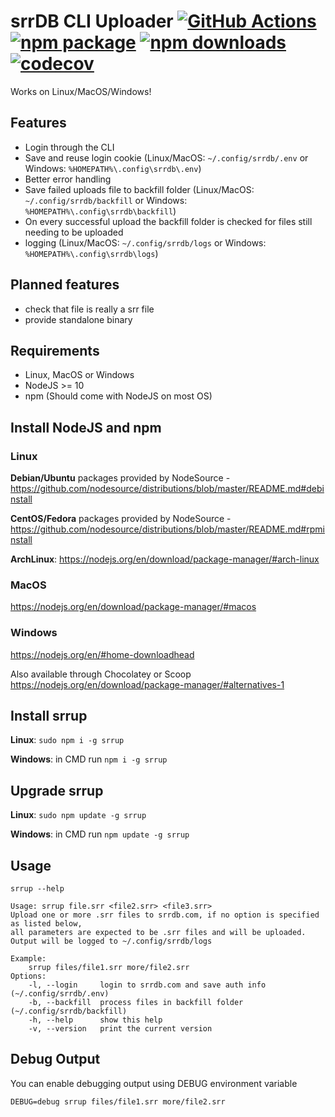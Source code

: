 # srrDB CLI Uploader [![GitHub Actions][build-badge]][build] [![npm package][npm-badge]][npm] [![npm downloads][npm-dl-badge]][npm] [![codecov][coverage-badge]][coverage]

Works on Linux/MacOS/Windows!

## Features

* Login through the CLI
* Save and reuse login cookie (Linux/MacOS: `~/.config/srrdb/.env` or Windows: `%HOMEPATH%\.config\srrdb\.env`)
* Better error handling
* Save failed uploads file to backfill folder (Linux/MacOS: `~/.config/srrdb/backfill` or Windows: `%HOMEPATH%\.config\srrdb\backfill`)
* On every successful upload the backfill folder is checked for files still needing to be uploaded
* logging (Linux/MacOS: `~/.config/srrdb/logs` or Windows: `%HOMEPATH%\.config\srrdb\logs`)

## Planned features
* check that file is really a srr file
* provide standalone binary

## Requirements
* Linux, MacOS or Windows
* NodeJS >= 10
* npm (Should come with NodeJS on most OS)

## Install NodeJS and npm

### Linux

**Debian/Ubuntu** packages provided by NodeSource - https://github.com/nodesource/distributions/blob/master/README.md#debinstall

**CentOS/Fedora** packages provided by NodeSource - https://github.com/nodesource/distributions/blob/master/README.md#rpminstall

**ArchLinux**: https://nodejs.org/en/download/package-manager/#arch-linux

### MacOS
https://nodejs.org/en/download/package-manager/#macos

### Windows
https://nodejs.org/en/#home-downloadhead

Also available through Chocolatey or Scoop
https://nodejs.org/en/download/package-manager/#alternatives-1



## Install srrup
**Linux**: `sudo npm i -g srrup`

**Windows**: in CMD run `npm i -g srrup`

## Upgrade srrup
**Linux**: `sudo npm update -g srrup`

**Windows**: in CMD run `npm update -g srrup`

## Usage
`srrup --help`

```
Usage: srrup file.srr <file2.srr> <file3.srr>
Upload one or more .srr files to srrdb.com, if no option is specified as listed below,
all parameters are expected to be .srr files and will be uploaded.
Output will be logged to ~/.config/srrdb/logs

Example:
    srrup files/file1.srr more/file2.srr
Options:
    -l, --login     login to srrdb.com and save auth info (~/.config/srrdb/.env)
    -b, --backfill  process files in backfill folder (~/.config/srrdb/backfill)
    -h, --help      show this help
    -v, --version   print the current version
```

## Debug Output
You can enable debugging output using DEBUG environment variable

`DEBUG=debug srrup files/file1.srr more/file2.srr`


[build-badge]: https://github.com/peps1/srrup/workflows/build/badge.svg
[build]: https://github.com/peps1/srrup/actions

[npm-badge]: https://img.shields.io/npm/v/srrup.svg?style=flat-square
[npm]: https://www.npmjs.org/package/srrup
[npm-dl-badge]: https://img.shields.io/npm/dt/srrup?label=npm%20downloads&style=flat-square

[coverage-badge]: https://codecov.io/gh/peps1/srrup/branch/master/graph/badge.svg
[coverage]: https://codecov.io/gh/peps1/srrup